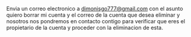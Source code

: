 Envia un correo electronico a dimonisgo777@gmail.com con el asunto quiero borrar mi cuenta y el correo 
de la cuenta que desea eliminar y nosotros nos pondremos en contacto contigo para verificar que eres el 
propietario de la cuenta y proceder con la eliminacion de esta.
